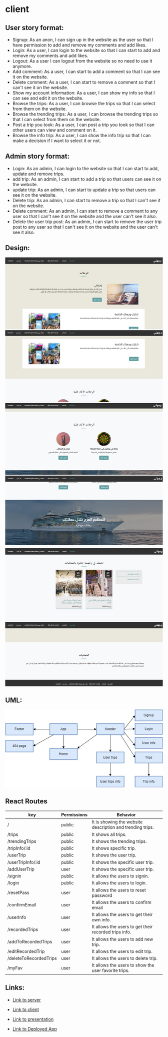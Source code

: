 # client

## User story format:

- Signup: As an anon, I can sign up in the website as the user so that I have permission to add and remove my comments and add likes.
- Login: As a user, I can login to the website so that I can start to add and remove my comments and add likes.
- Logout: As a user I can logout from the website so no need to use it anymore.
- Add comment: As a user, I can start to add a comment so that I can see it on the website.
- Delete comment: As a user, I can start to remove a comment so that I can't see it on the website.
- Show my account information: As a user, I can show my info so that I can see and edit it on the website.
- Browse the trips: As a user, I can browse the trips so that I can select from them on the website.
- Browse the trending trips: As a user, I can browse the trending trips so that I can select from them on the website.
- Post a trip you took: As a user, I can post a trip you took so that I can other users can view and comment on it.
- Browse the info trip: As a user, I can show the info trip so that I can make a decision if I want to select it or not.

## Admin story format:

- Login: As an admin, I can login to the website so that I can start to add, update and remove trips.
- add trip: As an admin, I can start to add a trip so that users can see it on the website.
- update trip: As an admin, I can start to update a trip so that users can see it on the website.
- Delete trip: As an admin, I can start to remove a trip so that I can't see it on the website.
- Delete comment: As an admin, I can start to remove a comment to any user so that I can't see it on the website and the user can't see it also.
- Delete the user trip post: As an admin, I can start to remove the user trip post to any user so that I can't see it on the website and the user can't see it also.

## Design:

![image img](https://github.com/MP-Project-Noorah/client/blob/main/images/image.png)
![image2 img](https://github.com/MP-Project-Noorah/client/blob/main/images/image2.png)
![image3 img](https://github.com/MP-Project-Noorah/client/blob/main/images/image3.png)
![image4 img](https://github.com/MP-Project-Noorah/client/blob/main/images/image4.png)
![image5 img](https://github.com/MP-Project-Noorah/client/blob/main/images/image5.png)
![image6 img](https://github.com/MP-Project-Noorah/client/blob/main/images/image6.png)

## UML:

![Untitled%20Diagram.drawio img](https://github.com/noorah15/client/blob/main/Untitled%20Diagram.drawio.png)

## React Routes

| key                    | Permissions | Behavior                                                  |
| ---------------------- | ----------- | --------------------------------------------------------- |
| /                      | public      | It is showing the website description and trending trips. |
| /trips                 | public      | It shows all trips.                                       |
| /trendingTrips         | public      | It shows the trending trips.                              |
| /tripInfo/:id          | public      | It shows specific trip.                                   |
| /userTrip              | public      | It shows the user trip.                                   |
| /userTripInfo/:id      | public      | It shows the specific user trip.                          |
| /addUserTrip           | user        | It shows the specific user trip.                          |
| /signin                | public      | It allows the users to signin.                            |
| /login                 | public      | It allows the users to login.                             |
| /resetPass             | user        | It allows the users to reset password                     |
| /confirmEmail          | user        | It allows the users to confirm email                      |
| /userInfo              | user        | It allows the users to get their own info.                |
| /recordedTrips         | user        | It allows the users to get their recorded trips info.     |
| /addToRecordedTrips    | user        | It allows the users to add new trip.                      |
| /editRecordedTrip      | user        | It allows the users to edit trip.                         |
| /deleteToRecordedTrips | user        | It allows the users to delete trip.                       |
| /myFav                 | user        | It allows the users to show the user favorite trips.      |

## Links:

- [Link to server](https://github.com/MP-Project-Noorah/server)

- [Link to client](https://github.com/MP-Project-Noorah/client)

- [Link to presentation](https://www.google.com)

- [Link to Deployed App](https://www.google.com)

